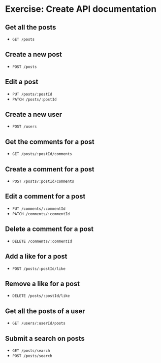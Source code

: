 # Exercise: Create API documentation

## Get all the posts

- `GET /posts`

## Create a new post

- `POST /posts`

## Edit a post

- `PUT /posts/:postId`
- `PATCH /posts/:postId`

## Create a new user

- `POST /users`

## Get the comments for a post

- `GET /posts/:postId/comments`

## Create a comment for a post

- `POST /posts/:postId/comments`

## Edit a comment for a post

- `PUT /comments/:commentId`
- `PATCH /comments/:commentId`

## Delete a comment for a post

- `DELETE /comments/:commentId`

## Add a like for a post

- `POST /posts/:postId/like`

## Remove a like for a post

- `DELETE /posts/:postId/like`

## Get all the posts of a user

- `GET /users/:userId/posts`

## Submit a search on posts

- `GET /posts/search`
- `POST /posts/search`